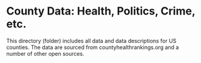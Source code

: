 # County Data: Health, Politics, Crime, etc.

This directory (folder) includes all data and data descriptions for US counties. The data are sourced from countyhealthrankings.org and a number of other open sources. 
